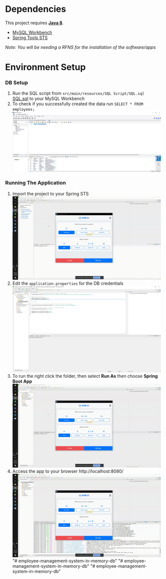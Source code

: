 # Dependencies
This project requires **[Java 8](https://www.oracle.com/ph/java/technologies/javase/javase8-archive-downloads.html)**.
* [MySQL Workbench](https://dev.mysql.com/downloads/workbench/)
* [Spring Tools STS](https://spring.io/tools)

*Note: You will be needing a RFNS for the installation of the software/apps*

# Environment Setup

### DB Setup
1. Run the SQL script from `src/main/resources/SQL Script/SQL.sql` [SQL.sql](src/main/resources/SQL%20Scripts/SQL.sql) to your MySQL Workbench
2. To check if you successfully created the data run `SELECT * FROM employees;`
    ![Alt Text](asset/db.png)


### Running The Application
1. Import the project to your Spring STS
    ![Alt Text](asset/import_the_app.gif)
2. Edit the `application.properties` for the DB credentials
    ![Alt Text](asset/cred.png)
3. To run the right click the folder, then select **Run As** then choose **Spring Boot App**
    ![Alt Text](asset/run_the_app.gif)
4. Access the app to your browser http://localhost:8080/
    ![Alt Text](asset/access_the_app.gif)
"# employee-management-system-in-memory-db" 
"# employee-management-system-in-memory-db" 
"# employee-management-system-in-memory-db" 
